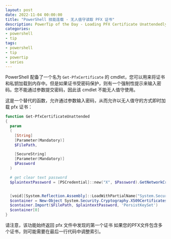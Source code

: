 ```yaml
---
layout: post
date: 2022-11-04 00:00:00
title: "PowerShell 技能连载 - 无人值守读取 PFX 证书"
description: PowerTip of the Day - Loading PFX Certificate Unattendedly
categories:
- powershell
- tip
tags:
- powershell
- tip
- powertip
- series
---
```

PowerShell 配备了一个名为 `Get-PfxCertificate` 的 cmdlet，您可以用来将证书和私钥加载到内存中。但是如果证书受密码保护，则有一个强制性提示来输入密码。您不能通过参数提交密码，因此该 cmdlet 不能无人值守使用。

这是一个替代的函数，允许通过参数输入密码，从而允许以无人值守的方式即时加载 pfx 证书：

```powershell
function Get-PfxCertificateUnattended
{
  param
  (
    [String]
    [Parameter(Mandatory)]
    $FilePath,

    [SecureString]
    [Parameter(Mandatory)]
    $Password
  )

  # get clear text password
  $plaintextPassword = [PSCredential]::new("X", $Password).GetNetworkCredential().Password


  [void][System.Reflection.Assembly]::LoadWithPartialName("System.Security")
  $container = New-Object System.Security.Cryptography.X509Certificates.X509Certificate2Collection
  $container.Import($FilePath, $plaintextPassword, 'PersistKeySet')
  $container[0]
}
```

请注意，该功能始终返回 pfx 文件中发现的第一个证书 如果您的PFX文件包含多个证书，则可能需要在最后一行代码中调整索引。

<!--本文国际来源：[Loading PFX Certificate Unattendedly](https://community.idera.com/database-tools/powershell/powertips/b/tips/posts/loading-pfx-certificate-unattendedly)-->

